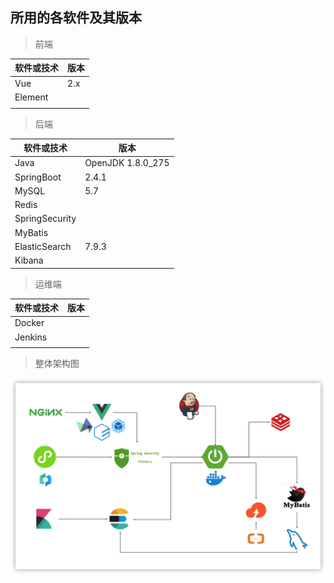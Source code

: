 ## 所用的各软件及其版本

> 前端

| 软件或技术 | 版本 |
| ---------- | ---- |
| Vue        | 2.x  |
| Element    |      |
|            |      |



> 后端

| 软件或技术     | 版本              |
| -------------- | ----------------- |
| Java           | OpenJDK 1.8.0_275 |
| SpringBoot     | 2.4.1             |
| MySQL          | 5.7               |
| Redis          |                   |
| SpringSecurity |                   |
| MyBatis        |                   |
| ElasticSearch  | 7.9.3             |
| Kibana         |                   |



> 运维端

| 软件或技术 | 版本 |
| ---------- | ---- |
| Docker     |      |
| Jenkins    |      |
|            |      |





> 整体架构图

![](./image/framework.png)